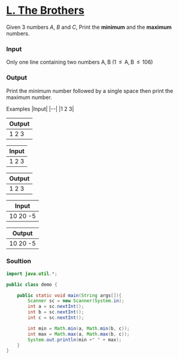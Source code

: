 # [L. The Brothers](https://codeforces.com/group/MWSDmqGsZm/contest/219158/problem/L)

Given 3 numbers *A*, *B* and *C*, Print the **minimum** and the **maximum** numbers.
### Input

Only one line containing two numbers A, B (1  ≤  A, B  ≤  106)

### Output

Print the minimum number followed by a single space then print the maximum number.


Examples
|Input|
|--|
|1 2 3|

|Output|
|--|
|1 2 3|

|Input|
|--|
|1 2 3|

|Output|
|--|
|1 2 3|

|Input|
|--|
|10 20 -5|

|Output|
|--|
|10 20 -5|

### Soultion
```java
import java.util.*;

public class demo {

    public static void main(String args[]){
        Scanner sc = new Scanner(System.in);
        int a = sc.nextInt();
        int b = sc.nextInt();
        int c = sc.nextInt();

        int min = Math.min(a, Math.min(b, c));
        int max = Math.max(a, Math.max(b, c));
        System.out.println(min +" " + max);
    }
}
```